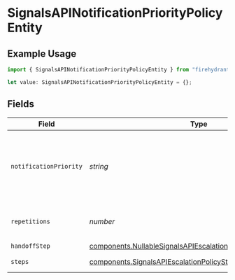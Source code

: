 # SignalsAPINotificationPriorityPolicyEntity

## Example Usage

```typescript
import { SignalsAPINotificationPriorityPolicyEntity } from "firehydrant-typescript-sdk/models/components";

let value: SignalsAPINotificationPriorityPolicyEntity = {};
```

## Fields

| Field                                                                                                                                            | Type                                                                                                                                             | Required                                                                                                                                         | Description                                                                                                                                      |
| ------------------------------------------------------------------------------------------------------------------------------------------------ | ------------------------------------------------------------------------------------------------------------------------------------------------ | ------------------------------------------------------------------------------------------------------------------------------------------------ | ------------------------------------------------------------------------------------------------------------------------------------------------ |
| `notificationPriority`                                                                                                                           | *string*                                                                                                                                         | :heavy_minus_sign:                                                                                                                               | The notification priority this policy handles (HIGH, MEDIUM, or LOW)                                                                             |
| `repetitions`                                                                                                                                    | *number*                                                                                                                                         | :heavy_minus_sign:                                                                                                                               | Number of repetitions for this priority                                                                                                          |
| `handoffStep`                                                                                                                                    | [components.NullableSignalsAPIEscalationPolicyHandoffStepEntity](../../models/components/nullablesignalsapiescalationpolicyhandoffstepentity.md) | :heavy_minus_sign:                                                                                                                               | N/A                                                                                                                                              |
| `steps`                                                                                                                                          | [components.SignalsAPIEscalationPolicyStepEntity](../../models/components/signalsapiescalationpolicystepentity.md)[]                             | :heavy_minus_sign:                                                                                                                               | Steps for this priority                                                                                                                          |